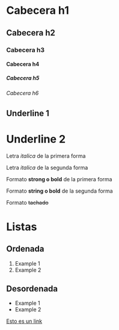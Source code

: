 # Cabecera h1
## Cabecera h2
### Cabecera h3
#### Cabecera h4
##### Cabecera h5
###### Cabecera h6

Underline 1
------------

Underline 2
===========

Letra *italica* de la primera forma

Letra _italica_ de la segunda forma

Formato **strong o bold** de la primera forma

Formato __string o bold__ de la segunda forma

Formato ~~tachado~~

# Listas
## Ordenada
1. Example 1
2. Example 2

## Desordenada
- Example 1
- Example 2

[Esto es un link]()